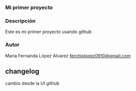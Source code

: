 ### Mi primer proyecto

### Descripción
Este es mi primer proyecto usando github

### Autor
Maria Fernanda López Alvarez
ferchislopez0910@gmail.com

## changelog
cambio desde la UI github
